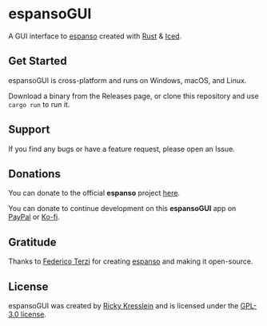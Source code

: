 # espansoGUI

A GUI interface to [espanso](https://espanso.org) created with [Rust](https://www.rust-lang.org/) & [Iced](https://github.com/iced-rs/iced).

## Get Started

espansoGUI is cross-platform and runs on Windows, macOS, and Linux.

Download a binary from the Releases page, or clone this repository and use `cargo run` to run it.

## Support

If you find any bugs or have a feature request, please open an Issue.

## Donations

You can donate to the official **espanso** project [here](https://www.paypal.com/cgi-bin/webscr?cmd=_s-xclick&hosted_button_id=FHNLR5DRS267E&source=url).

You can donate to continue development on this **espansoGUI** app on [PayPal](https://www.paypal.com/donate/?hosted_button_id=TLYY8YZ424VRL) or [Ko-fi](https://ko-fi.com/unobserved).

## Gratitude

Thanks to [Federico Terzi](http://federicoterzi.com) for creating [espanso](https://github.com/espanso/espanso) and making it open-source.

## License

espansoGUI was created by [Ricky Kresslein](https://kressle.in)
and is licensed under the [GPL-3.0 license](/LICENSE).
